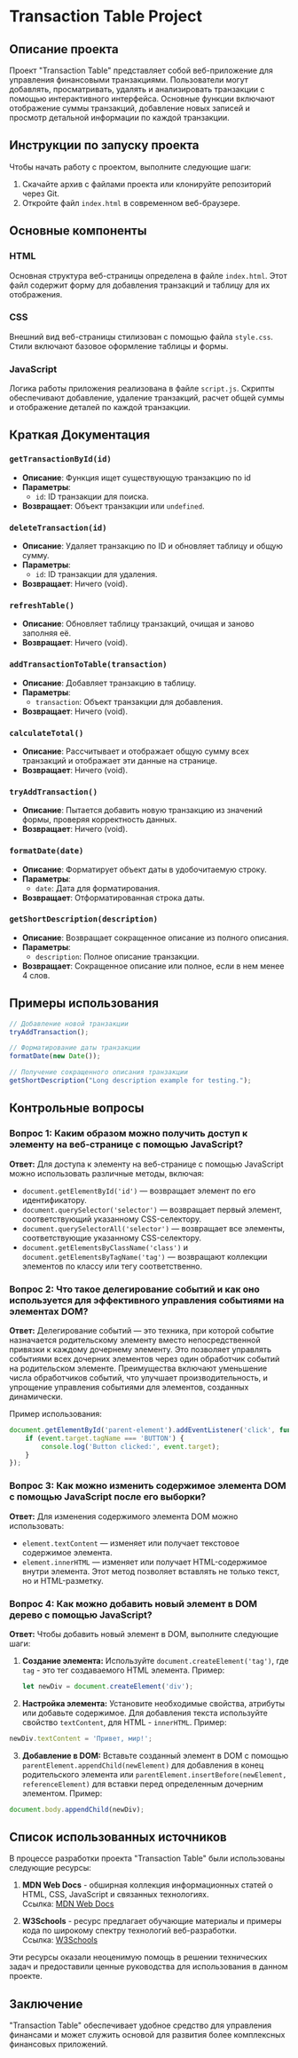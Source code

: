 # Transaction Table Project

## Описание проекта

Проект "Transaction Table" представляет собой веб-приложение для управления финансовыми транзакциями. Пользователи могут добавлять, просматривать, удалять и анализировать транзакции с помощью интерактивного интерфейса. Основные функции включают отображение суммы транзакций, добавление новых записей и просмотр детальной информации по каждой транзакции.

## Инструкции по запуску проекта

Чтобы начать работу с проектом, выполните следующие шаги:

1. Скачайте архив с файлами проекта или клонируйте репозиторий через Git.
2. Откройте файл `index.html` в современном веб-браузере.

## Основные компоненты

### HTML

Основная структура веб-страницы определена в файле `index.html`. Этот файл содержит форму для добавления транзакций и таблицу для их отображения.

### CSS

Внешний вид веб-страницы стилизован с помощью файла `style.css`. Стили включают базовое оформление таблицы и формы.

### JavaScript

Логика работы приложения реализована в файле `script.js`. Скрипты обеспечивают добавление, удаление транзакций, расчет общей суммы и отображение деталей по каждой транзакции.

## Краткая Документация 

### `getTransactionById(id)`
- **Описание**: Функция ищет существующую транзакцию по id
- **Параметры**:
    - `id`: ID транзакции для поиска.
- **Возвращает**: Объект транзакции или `undefined`.


### `deleteTransaction(id)`
- **Описание**: Удаляет транзакцию по ID и обновляет таблицу и общую сумму.
- **Параметры**:
    - `id`: ID транзакции для удаления.
- **Возвращает**: Ничего (void).


### `refreshTable()`
- **Описание**: Обновляет таблицу транзакций, очищая и заново заполняя её.
- **Возвращает**: Ничего (void).


### `addTransactionToTable(transaction)`
- **Описание**: Добавляет транзакцию в таблицу.
- **Параметры**:
    - `transaction`: Объект транзакции для добавления.
- **Возвращает**: Ничего (void).


### `calculateTotal()`
- **Описание**: Рассчитывает и отображает общую сумму всех транзакций и отображает эти данные на странице.
- **Возвращает**: Ничего (void).


### `tryAddTransaction()`
- **Описание**: Пытается добавить новую транзакцию из значений формы, проверяя корректность данных.
- **Возвращает**: Ничего (void).


### `formatDate(date)`
- **Описание**: Форматирует объект даты в удобочитаемую строку.
- **Параметры**:
    - `date`: Дата для форматирования.
- **Возвращает**: Отформатированная строка даты.


### `getShortDescription(description)`
- **Описание**: Возвращает сокращенное описание из полного описания.
- **Параметры**:
    - `description`: Полное описание транзакции.
- **Возвращает**: Сокращенное описание или полное, если в нем менее 4 слов.


## Примеры использования

```javascript
// Добавление новой транзакции
tryAddTransaction();

// Форматирование даты транзакции
formatDate(new Date());

// Получение сокращенного описания транзакции
getShortDescription("Long description example for testing.");
```


## Контрольные вопросы

### Вопрос 1: Каким образом можно получить доступ к элементу на веб-странице с помощью JavaScript?

**Ответ:**
Для доступа к элементу на веб-странице с помощью JavaScript можно использовать различные методы, включая:
- `document.getElementById('id')` — возвращает элемент по его идентификатору.
- `document.querySelector('selector')` — возвращает первый элемент, соответствующий указанному CSS-селектору.
- `document.querySelectorAll('selector')` — возвращает все элементы, соответствующие указанному CSS-селектору.
- `document.getElementsByClassName('class')` и `document.getElementsByTagName('tag')` — возвращают коллекции элементов по классу или тегу соответственно.

### Вопрос 2: Что такое делегирование событий и как оно используется для эффективного управления событиями на элементах DOM?

**Ответ:**
Делегирование событий — это техника, при которой событие назначается родительскому элементу вместо непосредственной привязки к каждому дочернему элементу. Это позволяет управлять событиями всех дочерних элементов через один обработчик событий на родительском элементе. Преимущества включают уменьшение числа обработчиков событий, что улучшает производительность, и упрощение управления событиями для элементов, созданных динамически.

Пример использования:
```javascript
document.getElementById('parent-element').addEventListener('click', function(event) {
    if (event.target.tagName === 'BUTTON') {
        console.log('Button clicked:', event.target);
    }
});
```

### Вопрос 3: Как можно изменить содержимое элемента DOM с помощью JavaScript после его выборки?

**Ответ:**
Для изменения содержимого элемента DOM можно использовать:
- `element.textContent` — изменяет или получает текстовое содержимое элемента.
- `element.innerHTML` — изменяет или получает HTML-содержимое внутри элемента. Этот метод позволяет вставлять не только текст, но и HTML-разметку.

### Вопрос 4: Как можно добавить новый элемент в DOM дерево с помощью JavaScript?

**Ответ:**
Чтобы добавить новый элемент в DOM, выполните следующие шаги:

1. **Создание элемента:** Используйте `document.createElement('tag')`, где `tag` - это тег создаваемого HTML элемента. Пример:
   ```javascript
   let newDiv = document.createElement('div');
    ```

2. **Настройка элемента:** Установите необходимые свойства, атрибуты или добавьте содержимое. Для добавления текста используйте свойство `textContent`, для HTML - `innerHTML`. Пример:
```javascript
newDiv.textContent = 'Привет, мир!';
```

3. **Добавление в DOM:** Вставьте созданный элемент в DOM с помощью `parentElement.appendChild(newElement)` для добавления в конец родительского элемента или `parentElement.insertBefore(newElement, referenceElement)` для вставки перед определенным дочерним элементом. Пример:
```javascript
document.body.appendChild(newDiv);
```


## Список использованных источников

В процессе разработки проекта "Transaction Table" были использованы следующие ресурсы:

1. **MDN Web Docs** - обширная коллекция информационных статей о HTML, CSS, JavaScript и связанных технологиях.  
   Ссылка: [MDN Web Docs](https://developer.mozilla.org)

2. **W3Schools** - ресурс предлагает обучающие материалы и примеры кода по широкому спектру технологий веб-разработки.  
   Ссылка: [W3Schools](https://www.w3schools.com)

Эти ресурсы оказали неоценимую помощь в решении технических задач и предоставили ценные руководства для использования в данном проекте.


## Заключение

"Transaction Table" обеспечивает удобное средство для управления финансами и может служить основой для развития более комплексных финансовых приложений.